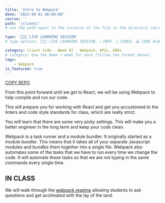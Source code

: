 ```yaml
---
title: 'Intro to Webpack'
date: "2022-09-01 08:00:00"
course: ''
path: '/client/'
# use the path equal to the location of the file in the directory (directory structure)

type: '👩🏽‍🏫 LIVE LEARNING SESSION'
# type options: 👩🏽‍🏫 LIVE LEARNING SESSION, ℹ️ INFO, 🎥 VIDEO, 💻 CODE ALONG, 🥼LAB, ↩️ REVIEW/NOTES, 👥 GROUP LEARNING, 👷🏼‍♂️ GROUP PROJECT, 🧠 ASSESSMENT, 📝 ASSIGNMENT

category: Client Side - Week 07 - Webpack, APIs, ERDs
# category: Use the Name + week for each (follow the format above)
tags: 
    - Webpack
is_featured: true
---
```

<a class="rn-button btn-purple" href="https://githubtools.reppedintech.com/u/codetracker-learning/LAB-error-cleanup" target="_blank">COPY REPO</a>

From this point forward until we get to React, we will be using Webpack to help compile and run our code.

This will prepare you for working with React and get you accustomed to the linters and code style standards for class, which are really strict.

You will learn that there are some very picky settings. This will make you a better engineer in the long term and keep your code clean.

Webpack is a task runner and a module bundler. It originally started as a module bundler. This means that it takes all of your separate Javascript modules and bundles them together into a single file. Webpack also automates some of the tasks that we have to run every time we change the code. It will automate these tasks so that we are not typing in the same commands every single time.

## IN CLASS
We will walk through the <a href="https://github.com/codetracker-learning/LAB-error-clean-up" target="_blank">webpack readme</a> allowing students to ask questions and get acclimated with the lay of the land.
